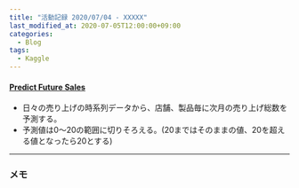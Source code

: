 ```yaml
---
title: "活動記録 2020/07/04 - XXXXX"
last_modified_at: 2020-07-05T12:00:00+09:00
categories:
  - Blog
tags:
  - Kaggle
---
```


#### [Predict Future Sales](https://www.kaggle.com/c/competitive-data-science-predict-future-sales/overview)

* 日々の売り上げの時系列データから、店舗、製品毎に次月の売り上げ総数を予測する。
* 予測値は0〜20の範囲に切りそろえる。(20まではそのままの値、20を超える値となったら20とする)




---

### メモ


